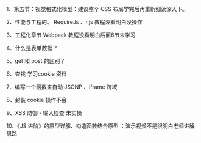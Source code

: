 1、第五节：视觉格式化模型：建议整个 CSS 布局学完后再重新细读深入下。

2、性能与工程的。 RequireJs 、r.js 教程没看明白没操作

3、工程化章节 Webpack  教程没看明白后面6节未学习

4、什么是表单数据？

5、get 和 post 的区别？

6、查找 学习cookie 资料

7、编写一个函数来自动 JSONP 、iframe 跨域

8、封装 cookie 操作不会

9、XSS 防御 - 输入检查 未实操

10、《JS 进阶》的原型详解、构造函数结合原型 ：演示视频不是很明白老师讲解思路


